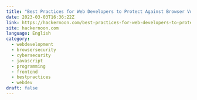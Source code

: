 ```yaml
---
title: "Best Practices for Web Developers to Protect Against Browser Vulnerabilities"
date: 2023-03-03T16:36:22Z
link: https://hackernoon.com/best-practices-for-web-developers-to-protect-against-browser-vulnerabilities?source=rss&utm_medium=RSS&utm_source=news.12bit.vn
site: hackernoon.com
language: English
category:
  - webdevelopment
  - browsersecurity
  - cybersecurity
  - javascript
  - programming
  - frontend
  - bestpractices
  - webdev
draft: false
---
```


